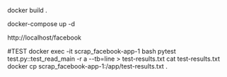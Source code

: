 docker build .

docker-compose up -d

http://localhost/facebook  

#TEST
docker exec -it scrap_facebook-app-1 bash 
pytest test.py::test_read_main  -r a --tb=line > test-results.txt
cat test-results.txt
docker cp scrap_facebook-app-1:/app/test-results.txt .
